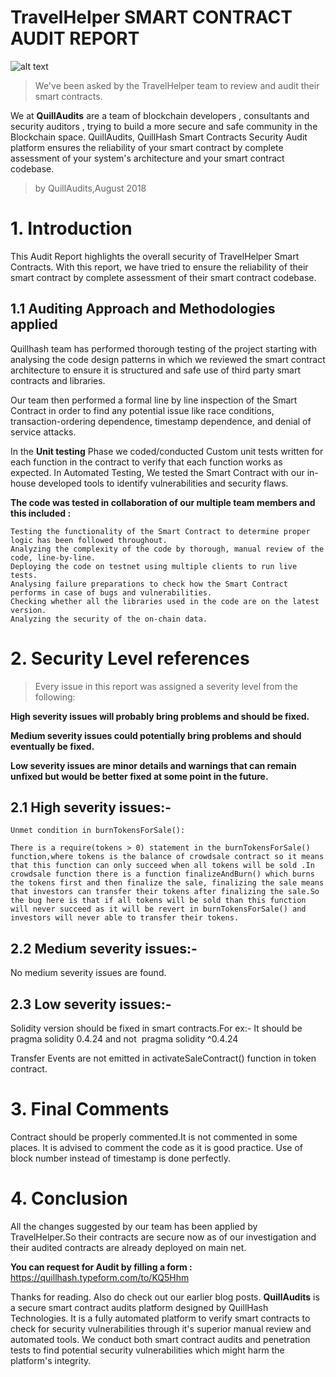    #      TravelHelper SMART CONTRACT AUDIT REPORT

![alt text](https://github.com/Quillhash/Audit_Reports/blob/master/Pic/TravelHelper.jpg)

> We've been asked by the TravelHelper team to review and audit their smart contracts.

We at **QuillAudits** are a team of blockchain developers , consultants and security auditors , trying to build a more secure and safe community in the Blockchain space. QuillAudits, QuillHash Smart Contracts Security Audit platform ensures the reliability of your smart contract by complete assessment of your system's architecture and your smart contract codebase.

>by QuillAudits,August 2018

# 1. Introduction
This Audit Report highlights the overall security of TravelHelper Smart Contracts. With this report, we have tried to ensure the reliability of their smart contract by complete assessment of their smart contract codebase.

## 1.1 Auditing Approach and Methodologies applied

Quillhash team has performed thorough testing of the project starting with analysing the code design patterns in which we reviewed the smart contract architecture to ensure it is structured and safe use of third party smart contracts and libraries.

Our team then performed a formal line by line inspection of the Smart Contract in order to find any potential issue like race conditions, transaction-ordering dependence, timestamp dependence, and denial of service attacks.

In the **Unit testing** Phase we coded/conducted Custom unit tests written for each function in the contract to verify that each function works as expected. In Automated Testing, We tested the Smart Contract with our in-house developed tools to identify vulnerabilities and security flaws.

**The code was tested in collaboration of our multiple team members and this included :**
```
Testing the functionality of the Smart Contract to determine proper logic has been followed throughout.
Analyzing the complexity of the code by thorough, manual review of the code, line-by-line.
Deploying the code on testnet using multiple clients to run live tests.
Analysing failure preparations to check how the Smart Contract performs in case of bugs and vulnerabilities.
Checking whether all the libraries used in the code are on the latest version.
Analyzing the security of the on-chain data.
```
# 2. Security Level references

> Every issue in this report was assigned a severity level from the following:

**High severity issues will probably bring problems and should be fixed.**

**Medium severity issues could potentially bring problems and should eventually be fixed.**

**Low severity issues are minor details and warnings that can remain unfixed but would be better fixed at some point in the future.**

## 2.1 High severity issues:-
```
Unmet condition in burnTokensForSale():

There is a require(tokens > 0) statement in the burnTokensForSale() function,where tokens is the balance of crowdsale contract so it means that this function can only succeed when all tokens will be sold .In crowdsale function there is a function finalizeAndBurn() which burns the tokens first and then finalize the sale, finalizing the sale means that investors can transfer their tokens after finalizing the sale.So the bug here is that if all tokens will be sold than this function will never succeed as it will be revert in burnTokensForSale() and investors will never able to transfer their tokens.
```

## 2.2 Medium severity issues:-

No medium severity issues are found.

## 2.3 Low severity issues:-

Solidity version should be fixed in smart contracts.For ex:- It should be pragma solidity 0.4.24​ and not ​ pragma solidity ^0.4.24

Transfer Events are not emitted in activateSaleContract() function in token contract.

# 3. Final Comments
Contract should be properly commented.It is not commented in some places. It is advised to comment the code as it is good practice.
Use of block number instead of timestamp is done perfectly.

# 4. Conclusion
All the changes suggested by our team has been applied by TravelHelper.So their contracts are secure now as of our investigation and their audited contracts are already deployed on main net.


**You can request for Audit by filling a form :**
https://quillhash.typeform.com/to/KQ5Hhm

Thanks for reading. Also do check out our earlier blog posts.
**QuillAudits** is a secure smart contract audits platform designed by QuillHash Technologies. It is a fully automated platform to verify smart contracts to check for security vulnerabilities through it's superior manual review and automated tools. We conduct both smart contract audits and penetration tests to find potential security vulnerabilities which might harm the platform's integrity.
